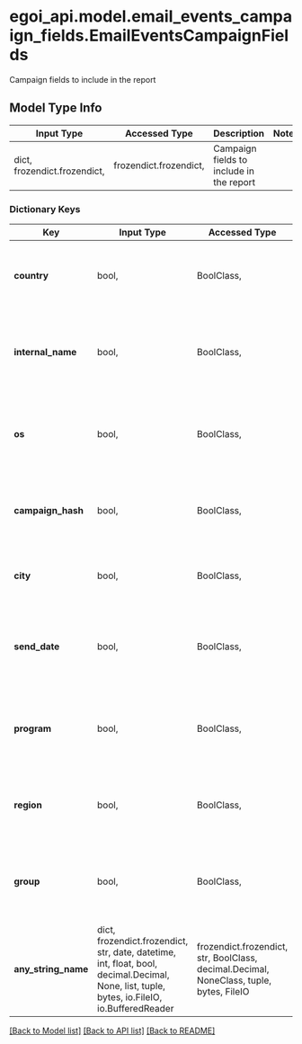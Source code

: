 # egoi_api.model.email_events_campaign_fields.EmailEventsCampaignFields

Campaign fields to include in the report

## Model Type Info
Input Type | Accessed Type | Description | Notes
------------ | ------------- | ------------- | -------------
dict, frozendict.frozendict,  | frozendict.frozendict,  | Campaign fields to include in the report | 

### Dictionary Keys
Key | Input Type | Accessed Type | Description | Notes
------------ | ------------- | ------------- | ------------- | -------------
**country** | bool,  | BoolClass,  | True to include country information, false otherwise | 
**internal_name** | bool,  | BoolClass,  | True to include the internal name of the campaign, false otherwise | 
**os** | bool,  | BoolClass,  | True to include operating system information, false otherwise | 
**campaign_hash** | bool,  | BoolClass,  | True to include the hash of the campaign, false otherwise | 
**city** | bool,  | BoolClass,  | True to include city information, false otherwise | 
**send_date** | bool,  | BoolClass,  | True to include the send date of the campaign, false otherwise | 
**program** | bool,  | BoolClass,  | True to include device program information, false otherwise | 
**region** | bool,  | BoolClass,  | True to include region information, false otherwise | 
**group** | bool,  | BoolClass,  | True to include the group of the campaign, false otherwise | 
**any_string_name** | dict, frozendict.frozendict, str, date, datetime, int, float, bool, decimal.Decimal, None, list, tuple, bytes, io.FileIO, io.BufferedReader | frozendict.frozendict, str, BoolClass, decimal.Decimal, NoneClass, tuple, bytes, FileIO | any string name can be used but the value must be the correct type | [optional]

[[Back to Model list]](../../README.md#documentation-for-models) [[Back to API list]](../../README.md#documentation-for-api-endpoints) [[Back to README]](../../README.md)

